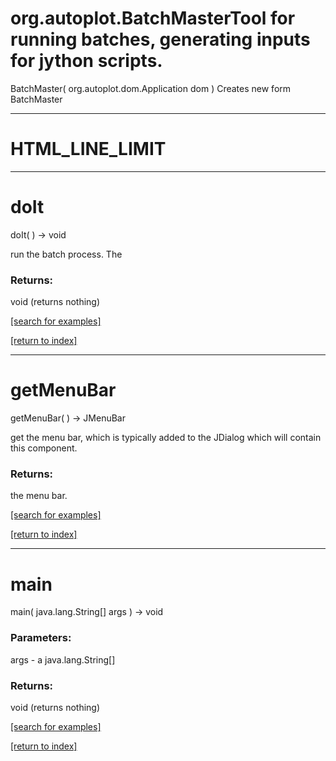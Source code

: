 # org.autoplot.BatchMasterTool for running batches, generating inputs for jython scripts.
BatchMaster( org.autoplot.dom.Application dom )
Creates new form BatchMaster

***
<a name="HTML_LINE_LIMIT"></a>
# HTML_LINE_LIMIT



***
<a name="doIt"></a>
# doIt
doIt(  ) &rarr; void

run the batch process.  The

### Returns:
void (returns nothing)


<a href="https://github.com/autoplot/dev/search?q=doIt&unscoped_q=doIt">[search for examples]</a>

<a href="https://github.com/autoplot/documentation/blob/master/javadoc/index-all.md">[return to index]</a>

***
<a name="getMenuBar"></a>
# getMenuBar
getMenuBar(  ) &rarr; JMenuBar

get the menu bar, which is typically added to the JDialog which will 
 contain this component.

### Returns:
the menu bar.

<a href="https://github.com/autoplot/dev/search?q=getMenuBar&unscoped_q=getMenuBar">[search for examples]</a>

<a href="https://github.com/autoplot/documentation/blob/master/javadoc/index-all.md">[return to index]</a>

***
<a name="main"></a>
# main
main( java.lang.String[] args ) &rarr; void



### Parameters:
args - a java.lang.String[]

### Returns:
void (returns nothing)


<a href="https://github.com/autoplot/dev/search?q=main&unscoped_q=main">[search for examples]</a>

<a href="https://github.com/autoplot/documentation/blob/master/javadoc/index-all.md">[return to index]</a>

